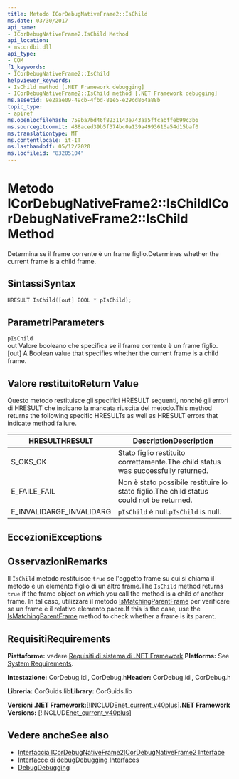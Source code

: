 ```yaml
---
title: Metodo ICorDebugNativeFrame2::IsChild
ms.date: 03/30/2017
api_name:
- ICorDebugNativeFrame2.IsChild Method
api_location:
- mscordbi.dll
api_type:
- COM
f1_keywords:
- ICorDebugNativeFrame2::IsChild
helpviewer_keywords:
- IsChild method [.NET Framework debugging]
- ICorDebugNativeFrame2::IsChild method [.NET Framework debugging]
ms.assetid: 9e2aae09-49cb-4fbd-81e5-e29cd864a88b
topic_type:
- apiref
ms.openlocfilehash: 759ba7bd46f8231143e743aa5ffcabffeb99c3b6
ms.sourcegitcommit: 488aced39b5f374bc0a139a4993616a54d15baf0
ms.translationtype: MT
ms.contentlocale: it-IT
ms.lasthandoff: 05/12/2020
ms.locfileid: "83205104"
---
```

# <a name="icordebugnativeframe2ischild-method"></a><span data-ttu-id="99575-102">Metodo ICorDebugNativeFrame2::IsChild</span><span class="sxs-lookup"><span data-stu-id="99575-102">ICorDebugNativeFrame2::IsChild Method</span></span>
<span data-ttu-id="99575-103">Determina se il frame corrente è un frame figlio.</span><span class="sxs-lookup"><span data-stu-id="99575-103">Determines whether the current frame is a child frame.</span></span>  
  
## <a name="syntax"></a><span data-ttu-id="99575-104">Sintassi</span><span class="sxs-lookup"><span data-stu-id="99575-104">Syntax</span></span>  
  
```cpp  
HRESULT IsChild([out] BOOL * pIsChild);  
```  
  
## <a name="parameters"></a><span data-ttu-id="99575-105">Parametri</span><span class="sxs-lookup"><span data-stu-id="99575-105">Parameters</span></span>  
 `pIsChild`  
 <span data-ttu-id="99575-106">out Valore booleano che specifica se il frame corrente è un frame figlio.</span><span class="sxs-lookup"><span data-stu-id="99575-106">[out] A Boolean value that specifies whether the current frame is a child frame.</span></span>  
  
## <a name="return-value"></a><span data-ttu-id="99575-107">Valore restituito</span><span class="sxs-lookup"><span data-stu-id="99575-107">Return Value</span></span>  
 <span data-ttu-id="99575-108">Questo metodo restituisce gli specifici HRESULT seguenti, nonché gli errori di HRESULT che indicano la mancata riuscita del metodo.</span><span class="sxs-lookup"><span data-stu-id="99575-108">This method returns the following specific HRESULTs as well as HRESULT errors that indicate method failure.</span></span>  
  
|<span data-ttu-id="99575-109">HRESULT</span><span class="sxs-lookup"><span data-stu-id="99575-109">HRESULT</span></span>|<span data-ttu-id="99575-110">Description</span><span class="sxs-lookup"><span data-stu-id="99575-110">Description</span></span>|  
|-------------|-----------------|  
|<span data-ttu-id="99575-111">S_OK</span><span class="sxs-lookup"><span data-stu-id="99575-111">S_OK</span></span>|<span data-ttu-id="99575-112">Stato figlio restituito correttamente.</span><span class="sxs-lookup"><span data-stu-id="99575-112">The child status was successfully returned.</span></span>|  
|<span data-ttu-id="99575-113">E_FAIL</span><span class="sxs-lookup"><span data-stu-id="99575-113">E_FAIL</span></span>|<span data-ttu-id="99575-114">Non è stato possibile restituire lo stato figlio.</span><span class="sxs-lookup"><span data-stu-id="99575-114">The child status could not be returned.</span></span>|  
|<span data-ttu-id="99575-115">E_INVALIDARG</span><span class="sxs-lookup"><span data-stu-id="99575-115">E_INVALIDARG</span></span>|<span data-ttu-id="99575-116">`pIsChild` è null.</span><span class="sxs-lookup"><span data-stu-id="99575-116">`pIsChild` is null.</span></span>|  
  
## <a name="exceptions"></a><span data-ttu-id="99575-117">Eccezioni</span><span class="sxs-lookup"><span data-stu-id="99575-117">Exceptions</span></span>  
  
## <a name="remarks"></a><span data-ttu-id="99575-118">Osservazioni</span><span class="sxs-lookup"><span data-stu-id="99575-118">Remarks</span></span>  
 <span data-ttu-id="99575-119">Il `IsChild` metodo restituisce `true` se l'oggetto frame su cui si chiama il metodo è un elemento figlio di un altro frame.</span><span class="sxs-lookup"><span data-stu-id="99575-119">The `IsChild` method returns `true` if the frame object on which you call the method is a child of another frame.</span></span> <span data-ttu-id="99575-120">In tal caso, utilizzare il metodo [IsMatchingParentFrame](icordebugnativeframe2-ismatchingparentframe-method.md) per verificare se un frame è il relativo elemento padre.</span><span class="sxs-lookup"><span data-stu-id="99575-120">If this is the case, use the [IsMatchingParentFrame](icordebugnativeframe2-ismatchingparentframe-method.md) method to check whether a frame is its parent.</span></span>  
  
## <a name="requirements"></a><span data-ttu-id="99575-121">Requisiti</span><span class="sxs-lookup"><span data-stu-id="99575-121">Requirements</span></span>  
 <span data-ttu-id="99575-122">**Piattaforme:** vedere [Requisiti di sistema di .NET Framework](../../get-started/system-requirements.md).</span><span class="sxs-lookup"><span data-stu-id="99575-122">**Platforms:** See [System Requirements](../../get-started/system-requirements.md).</span></span>  
  
 <span data-ttu-id="99575-123">**Intestazione:** CorDebug.idl, CorDebug.h</span><span class="sxs-lookup"><span data-stu-id="99575-123">**Header:** CorDebug.idl, CorDebug.h</span></span>  
  
 <span data-ttu-id="99575-124">**Libreria:** CorGuids.lib</span><span class="sxs-lookup"><span data-stu-id="99575-124">**Library:** CorGuids.lib</span></span>  
  
 <span data-ttu-id="99575-125">**Versioni .NET Framework:**[!INCLUDE[net_current_v40plus](../../../../includes/net-current-v40plus-md.md)]</span><span class="sxs-lookup"><span data-stu-id="99575-125">**.NET Framework Versions:** [!INCLUDE[net_current_v40plus](../../../../includes/net-current-v40plus-md.md)]</span></span>  
  
## <a name="see-also"></a><span data-ttu-id="99575-126">Vedere anche</span><span class="sxs-lookup"><span data-stu-id="99575-126">See also</span></span>

- [<span data-ttu-id="99575-127">Interfaccia ICorDebugNativeFrame2</span><span class="sxs-lookup"><span data-stu-id="99575-127">ICorDebugNativeFrame2 Interface</span></span>](icordebugnativeframe2-interface.md)
- [<span data-ttu-id="99575-128">Interfacce di debug</span><span class="sxs-lookup"><span data-stu-id="99575-128">Debugging Interfaces</span></span>](debugging-interfaces.md)
- [<span data-ttu-id="99575-129">Debug</span><span class="sxs-lookup"><span data-stu-id="99575-129">Debugging</span></span>](index.md)
